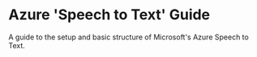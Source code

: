 # Azure 'Speech to Text' Guide

A guide to the setup and basic structure of Microsoft's Azure Speech to Text. 

